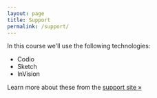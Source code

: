 ```yaml
---
layout: page
title: Support
permalink: /support/
---
```

In this course we'll use the following technologies:

* Codio
* Sketch
* InVision

Learn more about these from the [support site &raquo;](http://course-support.philschanely.com/)

